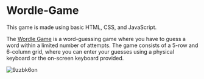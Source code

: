 # Wordle-Game

This game is made using basic HTML, CSS, and JavaScript.

The [Wordle Game](https://wordle-game-88239a.netlify.app/) is a word-guessing game where you have to guess a word within a limited number of attempts. The game consists of a 5-row and 6-column grid, where you can enter your guesses using a physical keyboard or the on-screen keyboard provided.


![9zzbk6on](https://github.com/Rukhsar-coder/Wordle-Game/assets/77547142/88f83dd3-cce9-4334-90a4-7a03f6e06b63)

